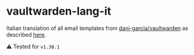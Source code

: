 # vaultwarden-lang-it

Italian translation of all email templates from [dani-garcia/vaultwarden](https://github.com/dani-garcia/vaultwarden/tree/main/src/static/templates/email) as described [here](https://github.com/dani-garcia/vaultwarden/wiki/Translating-the-email-templates).

:warning: Tested for `v1.30.1`

